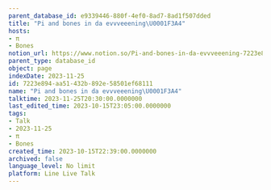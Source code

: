 ```yaml
---
parent_database_id: e9339446-880f-4ef0-8ad7-8ad1f507dded
title: "Pi and bones in da evvveeening\U0001F3A4"
hosts:
- π
- Bones
notion_url: https://www.notion.so/Pi-and-bones-in-da-evvveeening-7223e894aa51432b892e58501ef68111
parent_type: database_id
object: page
indexDate: 2023-11-25
id: 7223e894-aa51-432b-892e-58501ef68111
name: "Pi and bones in da evvveeening\U0001F3A4"
talktime: 2023-11-25T20:30:00.0000000
last_edited_time: 2023-10-15T23:05:00.0000000
tags:
- Talk
- 2023-11-25
- π
- Bones
created_time: 2023-10-15T22:39:00.0000000
archived: false
language_level: No limit
platform: Line Live Talk
---
```



   
   
   
   

   
























